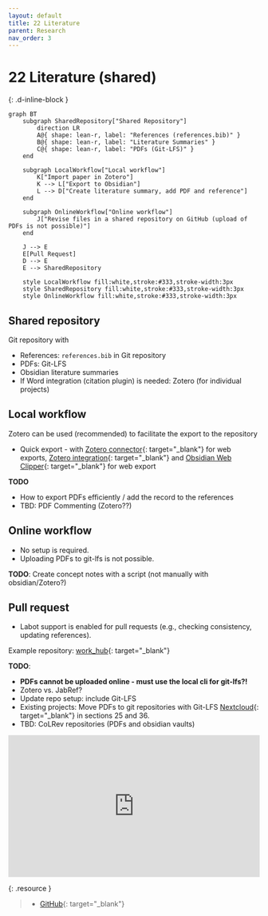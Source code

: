 ```yaml
---
layout: default
title: 22 Literature
parent: Research
nav_order: 3
---
```


# 22 Literature (shared)
{: .d-inline-block }

```mermaid
graph BT
    subgraph SharedRepository["Shared Repository"]
        direction LR
        A@{ shape: lean-r, label: "References (references.bib)" }
        B@{ shape: lean-r, label: "Literature Summaries" }
        C@{ shape: lean-r, label: "PDFs (Git-LFS)" }
    end

    subgraph LocalWorkflow["Local workflow"]
        K["Import paper in Zotero"]
        K --> L["Export to Obsidian"]
        L --> D["Create literature summary, add PDF and reference"]
    end

    subgraph OnlineWorkflow["Online workflow"]
        J["Revise files in a shared repository on GitHub (upload of PDFs is not possible)"]
    end

    J --> E
    E[Pull Request]
    D --> E
    E --> SharedRepository

    style LocalWorkflow fill:white,stroke:#333,stroke-width:3px
    style SharedRepository fill:white,stroke:#333,stroke-width:3px
    style OnlineWorkflow fill:white,stroke:#333,stroke-width:3px
```

## Shared repository

Git repository with

- References: `references.bib` in Git repository
- PDFs: Git-LFS
- Obsidian literature summaries
- If Word integration (citation plugin) is needed: Zotero (for individual projects)

## Local workflow

Zotero can be used (recommended) to facilitate the export to the repository

- Quick export - with [Zotero connector](https://chromewebstore.google.com/detail/zotero-connector/ekhagklcjbdpajgpjgmbionohlpdbjgc){: target="_blank"} for web exports, [Zotero integration](https://github.com/mgmeyers/obsidian-zotero-integration){: target="_blank"} and [Obsidian Web Clipper](https://obsidian.md/clipper){: target="_blank"} for web export

**TODO**

- How to export PDFs efficiently / add the record to the references
- TBD: PDF Commenting (Zotero??)

## Online workflow

- No setup is required.
- Uploading PDFs to git-lfs is not possible.

**TODO**: Create concept notes with a script (not manually with obsidian/Zotero?)

## Pull request

- Labot support is enabled for pull requests (e.g., checking consistency, updating references).

Example repository: [work_hub](https://github.com/digital-work-lab/work_hub){: target="_blank"}

**TODO**:

- **PDFs cannot be uploaded online - must use the local cli for git-lfs?!**
- Zotero vs. JabRef?
- Update repo setup: include Git-LFS
- Existing projects: Move PDFs to git repositories with Git-LFS [Nextcloud](https://nc-2272638881871040784.nextcloud-ionos.com/index.php/apps/files/?dir=/22-literature/23_data&fileid=88094){: target="_blank"} in sections 25 and 36.
- TBD: CoLRev repositories (PDFs and obsidian vaults)

<div style="position:relative; padding-bottom:56.25%; height:0; overflow:hidden; max-width:100%;">
  <iframe src="https://www.youtube.com/watch?v=7zE5i0WrLko"
          frameborder="0" allowfullscreen
          style="position:absolute; top:0; left:0; width:100%; height:100%;">
  </iframe>
</div>


{: .resource } 
> - [GitHub](https://github.com/orgs/digital-work-lab/repositories?q=topic%3Aresearch){: target="_blank"}
